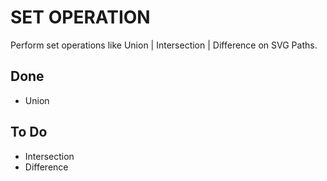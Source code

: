 # SET OPERATION

Perform set operations like Union | Intersection | Difference on SVG Paths.

## Done

* Union

## To Do

* Intersection
* Difference